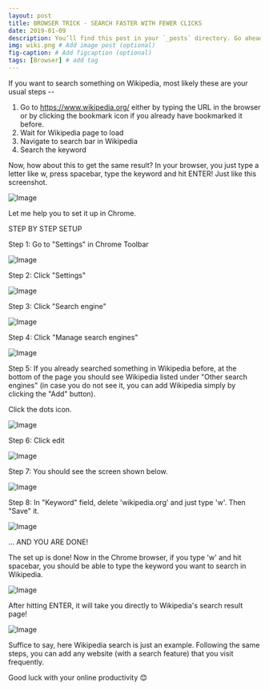 ```yaml
---
layout: post
title: BROWSER TRICK - SEARCH FASTER WITH FEWER CLICKS
date: 2019-01-09 
description: You’ll find this post in your `_posts` directory. Go ahead and edit it and re-build the site to see your changes. # Add post description (optional)
img: wiki.png # Add image post (optional)
fig-caption: # Add figcaption (optional)
tags: [Browser] # add tag
---
```

If you want to search something on Wikipedia, most likely these are your usual steps --

1.  Go to <https://www.wikipedia.org/> either by typing the URL in the browser or by clicking the bookmark icon if you already have bookmarked it before.
2.  Wait for Wikipedia page to load
3.  Navigate to search bar in Wikipedia
4.  Search the keyword

Now, how about this to get the same result? In your browser, you just type a letter like w, press spacebar, type the keyword and hit ENTER! Just like this screenshot.

![Image]({{site.baseurl}}/assets/img/1.png)

Let me help you to set it up in Chrome.

STEP BY STEP SETUP

Step 1: Go to "Settings" in Chrome Toolbar

![Image]({{site.baseurl}}/assets/img/s1.png)

Step 2: Click "Settings"

![Image]({{site.baseurl}}/assets/img/s2.png)

Step 3: Click "Search engine"

![Image]({{site.baseurl}}/assets/img/s3.png)

Step 4: Click "Manage search engines"

![Image]({{site.baseurl}}/assets/img/s4.png)

Step 5: If you already searched something in Wikipedia before, at the bottom of the page you should see Wikipedia listed under "Other search engines" (in case you do not see it, you can add Wikipedia simply by clicking the "Add" button).

Click the dots icon.

![Image]({{site.baseurl}}/assets/img/s5.png)

Step 6: Click edit

![Image]({{site.baseurl}}/assets/img/s6.png)

Step 7: You should see the screen shown below.

![Image]({{site.baseurl}}/assets/img/s7.png)

Step 8: In "Keyword" field, delete 'wikipedia.org' and just type 'w'. Then "Save" it.

![Image]({{site.baseurl}}/assets/img/s8.png)

... AND YOU ARE DONE!

The set up is done! Now in the Chrome browser, if you type 'w' and hit spacebar, you should be able to type the keyword you want to search in Wikipedia.

![Image]({{site.baseurl}}/assets/img/1.png)

After hitting ENTER, it will take you directly to Wikipedia's search result page!

![Image]({{site.baseurl}}/assets/img/wiki.png)

Suffice to say, here Wikipedia search is just an example. Following the same steps, you can add any website (with a search feature) that you visit frequently.

Good luck with your online productivity 😊